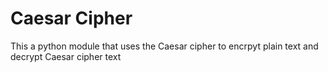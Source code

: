 # Caesar Cipher

This a python module that uses the Caesar cipher to encrpyt plain text and decrypt Caesar cipher text